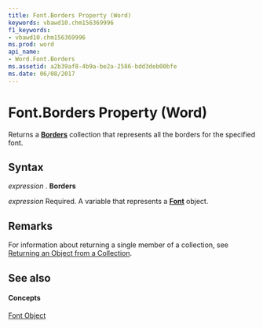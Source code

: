 ```yaml
---
title: Font.Borders Property (Word)
keywords: vbawd10.chm156369996
f1_keywords:
- vbawd10.chm156369996
ms.prod: word
api_name:
- Word.Font.Borders
ms.assetid: a2b39af8-4b9a-be2a-2586-bdd3deb00bfe
ms.date: 06/08/2017
---
```



# Font.Borders Property (Word)

Returns a  **[Borders](Word.borders.md)** collection that represents all the borders for the specified font.


## Syntax

 _expression_ . **Borders**

 _expression_ Required. A variable that represents a **[Font](Word.Font.md)** object.


## Remarks

For information about returning a single member of a collection, see [Returning an Object from a Collection](http://msdn.microsoft.com/library/28f76384-f495-9640-a7c8-10ada3fac727%28Office.15%29.aspx).




## See also


#### Concepts


[Font Object](Word.Font.md)

